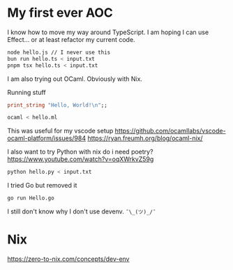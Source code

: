 # My first ever AOC

I know how to move my way around TypeScript. 
I am hoping I can use Effect... or at least refactor my current code.

```bash
node hello.js // I never use this
bun run hello.ts < input.txt
pnpm tsx hello.ts < input.txt
```

I am also trying out OCaml.
Obviously with Nix. 

Running stuff
```ocaml
print_string "Hello, World!\n";;
```

```bash
ocaml < hello.ml
```

This was useful for my vscode setup
https://github.com/ocamllabs/vscode-ocaml-platform/issues/984
https://ryan.freumh.org/blog/ocaml-nix/

I also want to try Python
with nix
do i need poetry? https://www.youtube.com/watch?v=oqXWrkvZ59g

```bash
python hello.py < input.txt
```

I tried Go but removed it 
```bash
go run Hello.go
```

I still don't know why I don't use devenv. `¯\_(ツ)_/¯`


# Nix

https://zero-to-nix.com/concepts/dev-env